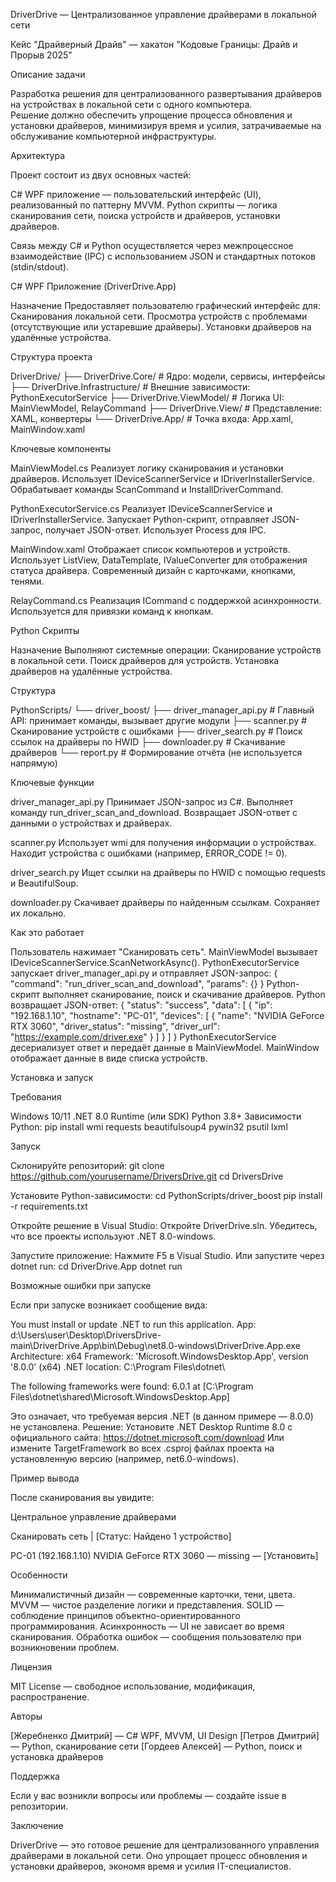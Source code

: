 DriverDrive — Централизованное управление драйверами в локальной сети

Кейс "Драйверный Драйв" — хакатон "Кодовые Границы: Драйв и Прорыв 2025"

Описание задачи

Разработка решения для централизованного развертывания драйверов на устройствах в локальной сети с одного компьютера.  
Решение должно обеспечить упрощение процесса обновления и установки драйверов, минимизируя время и усилия, затрачиваемые на обслуживание компьютерной инфраструктуры.

Архитектура

Проект состоит из двух основных частей:

C# WPF приложение — пользовательский интерфейс (UI), реализованный по паттерну MVVM.
Python скрипты — логика сканирования сети, поиска устройств и драйверов, установки драйверов.

Связь между C# и Python осуществляется через межпроцессное взаимодействие (IPC) с использованием JSON и стандартных потоков (stdin/stdout).

C# WPF Приложение (DriverDrive.App)

Назначение
Предоставляет пользователю графический интерфейс для:
Сканирования локальной сети.
Просмотра устройств с проблемами (отсутствующие или устаревшие драйверы).
Установки драйверов на удалённые устройства.

Структура проекта

DriverDrive/
├── DriverDrive.Core/          # Ядро: модели, сервисы, интерфейсы
├── DriverDrive.Infrastructure/ # Внешние зависимости: PythonExecutorService
├── DriverDrive.ViewModel/      # Логика UI: MainViewModel, RelayCommand
├── DriverDrive.View/           # Представление: XAML, конвертеры
└── DriverDrive.App/            # Точка входа: App.xaml, MainWindow.xaml

Ключевые компоненты

MainViewModel.cs
Реализует логику сканирования и установки драйверов.
Использует IDeviceScannerService и IDriverInstallerService.
Обрабатывает команды ScanCommand и InstallDriverCommand.

PythonExecutorService.cs
Реализует IDeviceScannerService и IDriverInstallerService.
Запускает Python-скрипт, отправляет JSON-запрос, получает JSON-ответ.
Использует Process для IPC.

MainWindow.xaml
Отображает список компьютеров и устройств.
Использует ListView, DataTemplate, IValueConverter для отображения статуса драйвера.
Современный дизайн с карточками, кнопками, тенями.

RelayCommand.cs
Реализация ICommand с поддержкой асинхронности.
Используется для привязки команд к кнопкам.

Python Скрипты

Назначение
Выполняют системные операции:
Сканирование устройств в локальной сети.
Поиск драйверов для устройств.
Установка драйверов на удалённые устройства.

Структура

PythonScripts/
└── driver_boost/
    ├── driver_manager_api.py   # Главный API: принимает команды, вызывает другие модули
    ├── scanner.py              # Сканирование устройств с ошибками
    ├── driver_search.py        # Поиск ссылок на драйверы по HWID
    ├── downloader.py           # Скачивание драйверов
    └── report.py               # Формирование отчёта (не используется напрямую)

Ключевые функции

driver_manager_api.py
Принимает JSON-запрос из C#.
Выполняет команду run_driver_scan_and_download.
Возвращает JSON-ответ с данными о устройствах и драйверах.

scanner.py
Использует wmi для получения информации о устройствах.
Находит устройства с ошибками (например, ERROR_CODE != 0).

driver_search.py
Ищет ссылки на драйверы по HWID с помощью requests и BeautifulSoup.

downloader.py
Скачивает драйверы по найденным ссылкам.
Сохраняет их локально.

Как это работает

Пользователь нажимает "Сканировать сеть".
MainViewModel вызывает IDeviceScannerService.ScanNetworkAsync().
PythonExecutorService запускает driver_manager_api.py и отправляет JSON-запрос:
{
  "command": "run_driver_scan_and_download",
  "params": {}
}
Python-скрипт выполняет сканирование, поиск и скачивание драйверов.
Python возвращает JSON-ответ:
{
  "status": "success",
  "data": [
    {
      "ip": "192.168.1.10",
      "hostname": "PC-01",
      "devices": [
        {
          "name": "NVIDIA GeForce RTX 3060",
          "driver_status": "missing",
          "driver_url": "https://example.com/driver.exe"
        }
      ]
    }
  ]
}
PythonExecutorService десериализует ответ и передаёт данные в MainViewModel.
MainWindow отображает данные в виде списка устройств.

Установка и запуск

Требования

Windows 10/11
.NET 8.0 Runtime (или SDK)
Python 3.8+
Зависимости Python: pip install wmi requests beautifulsoup4 pywin32 psutil lxml

Запуск

Склонируйте репозиторий:
git clone https://github.com/yourusername/DriversDrive.git
cd DriversDrive

Установите Python-зависимости:
cd PythonScripts/driver_boost
pip install -r requirements.txt

Откройте решение в Visual Studio:
Откройте DriverDrive.sln.
Убедитесь, что все проекты используют .NET 8.0-windows.

Запустите приложение:
Нажмите F5 в Visual Studio.
Или запустите через dotnet run:
cd DriverDrive.App
dotnet run

Возможные ошибки при запуске

Если при запуске возникает сообщение вида:

You must install or update .NET to run this application.
App: d:\Users\user\Desktop\DriversDrive-main\DriverDrive.App\bin\Debug\net8.0-windows\DriverDrive.App.exe
Architecture: x64
Framework: 'Microsoft.WindowsDesktop.App', version '8.0.0' (x64)
.NET location: C:\Program Files\dotnet\

The following frameworks were found:
  6.0.1 at [C:\Program Files\dotnet\shared\Microsoft.WindowsDesktop.App]

Это означает, что требуемая версия .NET (в данном примере — 8.0.0) не установлена.
Решение:
Установите .NET Desktop Runtime 8.0 с официального сайта: https://dotnet.microsoft.com/download
Или измените TargetFramework во всех .csproj файлах проекта на установленную версию (например, net6.0-windows).

Пример вывода

После сканирования вы увидите:

Центральное управление драйверами

Сканировать сеть | [Статус: Найдено 1 устройство]

PC-01 (192.168.1.10)
  NVIDIA GeForce RTX 3060 — missing — [Установить]

Особенности

Минималистичный дизайн — современные карточки, тени, цвета.
MVVM — чистое разделение логики и представления.
SOLID — соблюдение принципов объектно-ориентированного программирования.
Асинхронность — UI не зависает во время сканирования.
Обработка ошибок — сообщения пользователю при возникновении проблем.

Лицензия

MIT License — свободное использование, модификация, распространение.

Авторы

[Жеребненко Дмитрий] — C# WPF, MVVM, UI Design
[Петров Дмитрий] — Python, сканирование сети
[Гордеев Алексей] — Python, поиск и установка драйверов

Поддержка

Если у вас возникли вопросы или проблемы — создайте issue в репозитории.

Заключение

DriverDrive — это готовое решение для централизованного управления драйверами в локальной сети.
Оно упрощает процесс обновления и установки драйверов, экономя время и усилия IT-специалистов.
